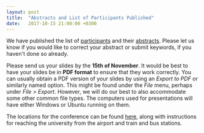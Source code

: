 ```yaml
---
layout: post
title:  "Abstracts and List of Participants Published"
date:   2017-10-15 21:00:00 +0300
---
```


We have published the list of [participants](/participants/) and their
[abstracts](/abstracts/). Please let us know if you would like to
correct your abstract or submit keywords, if you haven't done so
already.

Please send us your slides by the **15th of November**. It would be
best to have your slides be in **PDF format** to ensure that they work
correctly. You can usually obtain a PDF version of your slides by
using an *Export to PDF* or similarly named option. This might be
found under the *File* menu, perhaps under *File > Export*. However,
we will do our best to also accommodate some other common file
types. The computers used for presentations will have either Windows
or Ubuntu running on them.

The locations for the conference can be found [here](/locations/),
along with instructions for reaching the university from the airport
and train and bus stations.
